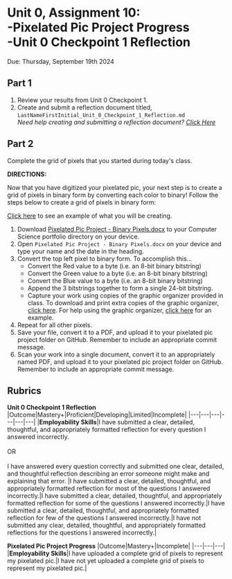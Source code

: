 # Unit 0, Assignment 10: <br>-Pixelated Pic Project Progress<br>-Unit 0 Checkpoint 1 Reflection
Due: Thursday, September 19th 2024

## Part 1
1. Review your results from Unit 0 Checkpoint 1.
2. Create and submit a reflection document titled, `LastNameFirstInitial_Unit_0_Checkpoint_1_Reflection.md`<br>*Need help creating and submitting a reflection document? [Click Here](https://github.com/MrJSwotinsky/AP_Computer_Science_Principles/blob/main/Resources/How_To_Create_and_Submit_a_Reflection_Document.md)*

## Part 2
Complete the grid of pixels that you started during today's class. 

**DIRECTIONS:**

Now that you have digitized your pixelated pic, your next step is to create a grid of pixels in binary form by converting each color to binary!  Follow the steps below to create a grid of pixels in binary form:

[Click here](https://github.com/MrJSwotinsky/AP_Computer_Science_Principles/blob/main/Unit_0_Digital_Information/Projects/Pixelated_Pic_Project/Pixelated%20Pic%20Project%20-%20Binary%20Pixels%20Example.pdf) to see an example of what you will be creating.

1. Download [Pixelated Pic Project - Binary Pixels.docx](https://github.com/MrJSwotinsky/AP_Computer_Science_Principles/blob/main/Unit_0_Digital_Information/Projects/Pixelated_Pic_Project/Pixelated%20Pic%20Project%20-%20Binary%20Pixels.docx) to your Computer Science portfolio directory on your device.
2. Open `Pixelated Pic Project - Binary Pixels.docx` on your device and type your name and the date in the heading.
3. Convert the top left pixel to binary form.  To accomplish this...
    *  Convert the Red value to a byte (i.e. an 8-bit binary bitstring)
    *  Convert the Green value to a byte (i.e. an 8-bit binary bitstring)
    *  Convert the Blue value to a byte (i.e. an 8-bit binary bitstring)
    *  Append the 3 bitstrings together to form a single 24-bit bitstring.
    *  Capture your work using copies of the graphic organizer provided in class. To download and print extra copies of the graphic organizer, [click here](https://github.com/MrJSwotinsky/AP_Computer_Science_Principles/blob/main/Unit_0_Digital_Information/Projects/Pixelated_Pic_Project/Pixelated%20Pic%20Project%20-%20Graphic%20Organizer.pdf).  For help using the graphic organizer, [click here](https://github.com/MrJSwotinsky/AP_Computer_Science_Principles/blob/main/Unit_0_Digital_Information/Projects/Pixelated_Pic_Project/Pixelated%20Pic%20Project%20-%20Graphic%20Organizer%20Example.pdf) for an example.
4. Repeat for all other pixels.
5. Save your file, convert it to a PDF, and upload it to your pixelated pic project folder on GitHub.  Remember to include an appropriate commit message.
6. Scan your work into a single document, convert it to an appropriately named PDF, and upload it to your pixelated pic project folder on GitHub.  Remember to include an appropriate commit message.


## Rubrics

**Unit 0 Checkpoint 1 Reflection**
|Outcome|Mastery+|Proficient|Developing|Limited|Incomplete|
|---|---|---|---|---|---|
|**Employability Skills**|I have submitted a clear, detailed, thoughtful, and appropriately formatted reflection for every question I answered incorrectly.<br><br>OR<br><br>I have answered every question correctly and submitted one clear, detailed, and thoughtful reflection describing an error someone might make and explaining that error. |I have submitted a clear, detailed, thoughtful, and appropriately formatted reflection for most of the questions I answered incorrectly.|I have submitted a clear, detailed, thoughtful, and appropriately formatted reflection for some of the questions I answered incorrectly.|I have submitted a clear, detailed, thoughtful, and appropriately formatted reflection for few of the questions I answered incorrectly.|I have not submitted any clear, detailed, thoughtful, and appropriately formatted reflections for the questions I answered incorrectly.|

**Pixelated Pic Project Progress**
|Outcome|Mastery+|Incomplete|
|---|---|---|
|**Employability Skills**|I have uploaded a complete grid of pixels to represent my pixelated pic.|I have not yet uploaded a complete grid of pixels to represent my pixelated pic.|
